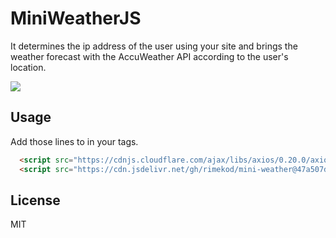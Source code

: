 # MiniWeatherJS
It determines the ip address of the user using your site and brings the weather forecast with the AccuWeather API according to the user's location.

![](https://i.hizliresim.com/OUMB1m.png)

## Usage
Add those lines to in your <head></head> tags.
```html
  <script src="https://cdnjs.cloudflare.com/ajax/libs/axios/0.20.0/axios.min.js"></script>
  <script src="https://cdn.jsdelivr.net/gh/rimekod/mini-weather@47a507d/mini-weather.js"></script>
```

## License
MIT

